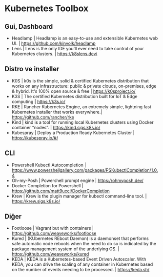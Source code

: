 # Kubernetes Toolbox

## Gui, Dashboard
* Headlamp | Headlamp is an easy-to-use and extensible Kubernetes web UI. | <https://github.com/kinvolk/headlamp>
* Lens | Lens is the only IDE you’ll ever need to take control of your Kubernetes clusters. | https://k8slens.dev/

## Distro ve installer

* K0S | k0s is the simple, solid & certified Kubernetes distribution that works on any infrastructure: public & private clouds, on-premises, edge & hybrid. It's 100% open source & free | <https://k0sproject.io/>
* K3S | The certified Kubernetes distribution built for IoT & Edge computing | <https://k3s.io/>
* RKE | Rancher Kubernetes Engine, an extremely simple, lightning fast Kubernetes installer that works everywhere.| <https://github.com/rancher/rke>
* Kind | kind is a tool for running local Kubernetes clusters using Docker container “nodes”. | <https://kind.sigs.k8s.io/>
* Kubespray | Deploy a Production Ready Kubernetes Cluster | <https://kubespray.io/#/>

## CLI

* Powershell Kubectl Autocompletion | <https://www.powershellgallery.com/packages/PSKubectlCompletion/1.0.4>
* Oh-my-Posh | Powershell prompt engine | <https://ohmyposh.dev/>
* Docker Completion for Powershell | <https://github.com/matt9ucci/DockerCompletion>
* Krew | Krew is the plugin manager for kubectl command-line tool. | <https://krew.sigs.k8s.io/>

## Diğer

* Footloose | Vagrant but with containers | https://github.com/weaveworks/footloose
* Kured | (KUbernetes REboot Daemon) is a daemonset that performs safe automatic node reboots when the need to do so is indicated by the package management system of the underlying OS. | https://github.com/weaveworks/kured
* KEDA | KEDA is a Kubernetes-based Event Driven Autoscaler. With KEDA, you can drive the scaling of any container in Kubernetes based on the number of events needing to be processed. | <https://keda.sh/>